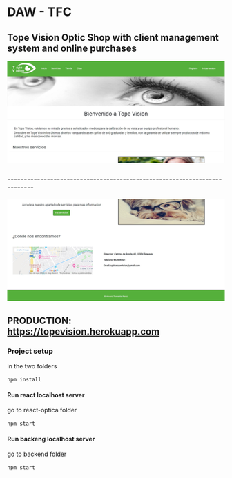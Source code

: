 # DAW - TFC

## Tope Vision Optic Shop with client management system and online purchases

![alt text](./Annotation.jpg)

### -------------------------------------------------------------------------

![alt text](./Annotation2.jpg)


## PRODUCTION: https://topevision.herokuapp.com


### Project setup
in the two folders
```
npm install
```

#### Run react localhost server
go to react-optica folder
```
npm start
```

#### Run backeng localhost server
go to backend folder
```
npm start
```

